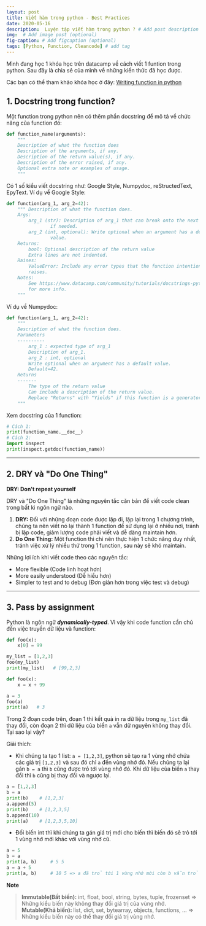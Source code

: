 ```yaml
---
layout: post
title: Viết hàm trong python - Best Practices
date: 2020-05-16
description:  Luyện tập viết hàm trong python ? # Add post description (optional)
img:  # Add image post (optional)
fig-caption: # Add figcaption (optional)
tags: [Python, Function, Cleancode] # add tag
---
```

Mình đang học 1 khóa học trên datacamp về cách viết 1 funtion trong python. Sau đây là chia sẻ của mình về những kiến thức đã học được.

Các bạn có thể tham khảo khóa học ở đây: [Writing function in python](https://campus.datacamp.com/courses/writing-functions-in-python) 

## 1. Docstring trong function?

Một function trong python nên có thêm phần docstring để mô tả về chức năng của function đó:

```python
def function_name(arguments):
    """
    Description of what the function does
    Description of the arguments, if any.
    Description of the return value(s), if any.
    Description of the error raised, if any.
    Optional extra note or examples of usage.
    """
```

Có 1 số kiểu viết docstring như: Google Style, Numpydoc, reStructedText, EpyText.
Ví dụ về Google Style:

```python
def function(arg_1, arg_2=42):
    """ Description of what the function does.
    Args:
        arg_1 (str): Description of arg_1 that can break onto the next line
                if needed.
        arg_2 (int, optional): Write optional when an argument has a default
                value.
    Returns:
        bool: Optional description of the return value
        Extra lines are not indented.
    Raises:
        ValueError: Include any error types that the function intentionally
        raises.
    Notes:
        See https://www.datacamp.com/community/tutorials/docstrings-python
        for more info.
    """
```

Ví dụ về Numpydoc:

```python
def function(arg_1, arg_2=42):
    """
    Description of what the function does.
    Parameters
    ----------
        arg_1 : expected type of arg_1
        Description of arg_1.
        arg_2 : int, optional
        Write optional when an argument has a default value.
        Default=42.
    Returns
    -------
        The type of the return value
        Can include a description of the return value.
        Replace "Returns" with "Yields" if this function is a generator.
    """
```
Xem docstring của 1 function:

```python
# Cách 1:
print(function_name.__doc__)
# Cách 2:
import inspect
print(inspect.getdoc(function_name))
```

---

## 2. DRY và "Do One Thing"

<b> DRY: Don't repeat yourself </b>

DRY và "Do One Thing" là những nguyên tắc căn bản để viết code clean trong bất kì ngôn ngữ nào.

1. <b>DRY:</b> Đối với những đoạn code được lặp đi, lặp lại trong 1 chương trình, chúng ta nên viết nó lại thành 1 function để sử dụng lại ở nhiều nơi, tránh bị lặp code, giảm lượng code phải viết và dễ dàng maintain hơn.
2. <b>Do One Thing:</b> Một function thì chỉ nên thực hiện 1 chức năng duy nhất, tránh việc xử lý nhiều thứ trong 1 function, sau này sẽ khó maintain.

Những lợi ích khi viết code theo các nguyên tắc:

- More flexible (Code linh hoạt hơn)
- More easily understood (Dễ hiểu hơn)
- Simpler to test and to debug (Đơn giản hơn trong việc test và debug)

---

## 3. Pass by assignment

Python là ngôn ngữ <i><b>dynamically-typed</b></i>. Vì vậy khi code function cần chú đến việc truyền dữ liệu và function:

```python
def foo(x):
    x[0] = 99

my_list = [1,2,3]
foo(my_list)
print(my_list)   # [99,2,3]
```

```python
def foo(x):
    x = x + 99

a = 3
foo(a)
print(a)   # 3
```

Trong 2 đoạn code trên, đoạn 1 thì kết quả in ra dữ liệu trong `my_list` đã thay đổi, còn đoạn 2 thì dữ liệu của biến `a` vẫn dữ nguyên không thay đổi. Tại sao lại vậy?

Giải thích: 

- Khi chúng ta tạo 1 list: `a = [1,2,3]`, python sẽ tạo ra 1 vùng nhớ chứa các giá trị `[1,2,3]` và sau đó chỉ `a` đến vùng nhớ đó. Nếu chúng ta lại gán `b = a` thì `b` cũng được trỏ tới vùng nhớ đó. Khi dữ liệu của biến `a` thay đổi thì `b` cũng bị thay đổi và ngược lại. 

```python
a = [1,2,3]
b = a
print(b)    # [1,2,3]
a.append(5)
print(b)    # [1,2,3,5]
b.append(10)
print(a)    # [1,2,3,5,10]
```

- Đối biến int thì khi chúng ta gán giá trị mới cho biến thì biến đó sẽ trỏ tới 1 vùng nhớ mới khác với vùng nhớ cũ.

```python
a = 5
b = a
print(a, b)     # 5 5
a = a + 5
print(a, b)     # 10 5 => a đã trỏ tới 1 vùng nhớ mới còn b vẫn trỏ tới vùng nhớ cũ
```

**Note**

> <b>Immutable(Bất biến): </b> int, float, bool, string, bytes, tuple, frozenset => Những kiểu biến này không thay đổi giá trị của vùng nhớ.<br><b>Mutable(Khả biến): </b> list, dict, set, bytearray, objects, functions, ... => Những kiểu biến này có thể thay đổi giá trị vùng nhớ.
